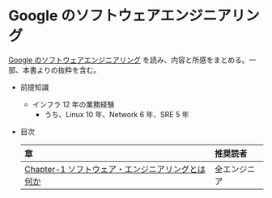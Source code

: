 # Google のソフトウェアエンジニアリング

[Google のソフトウェアエンジニアリング](https://www.oreilly.co.jp/books/9784873119656/) を読み、内容と所感をまとめる。一部、本書よりの抜粋を含む。

- 前提知識

  - インフラ 12 年の業務経験
    - うち、Linux 10 年、Network 6 年、SRE 5 年

- 目次

  | 章                                                                                                        | 推奨読者     |
  | :-------------------------------------------------------------------------------------------------------- | :----------- |
  | [Chapter-1 ソフトウェア・エンジニアリングとは何か](./Chapter-1-ソフトウェア・エンジニアリングとは何か.md) | 全エンジニア |
